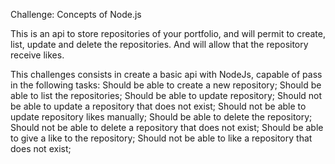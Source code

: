 Challenge: Concepts of Node.js

This is an api to store repositories of your portfolio, and will permit to create, list, update and delete the repositories. And will allow that the repository receive likes.

This challenges consists in create a basic api with NodeJs, capable of pass in the following tasks:
Should be able to create a new repository;
Should be able to list the repositories;
Should be able to update repository;
Should not be able to update a repository that does not exist;
Should not be able to update repository likes manually;
Should be able to delete the repository;
Should not be able to delete a repository that does not exist;
Should be able to give a like to the repository;
Should not be able to like a repository that does not exist;
